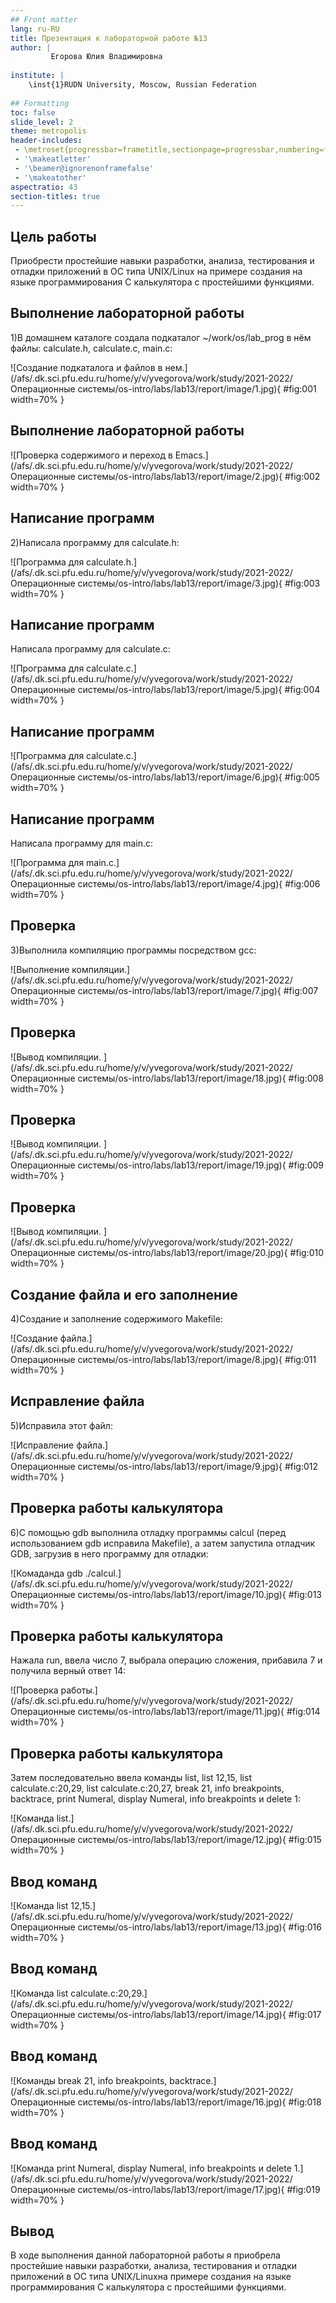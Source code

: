 ```yaml
---
## Front matter
lang: ru-RU
title: Презентация к лабораторной работе №13
author: |
         Егорова Юлия Владимировна
	
institute: |
	\inst{1}RUDN University, Moscow, Russian Federation
	
## Formatting
toc: false
slide_level: 2
theme: metropolis
header-includes: 
 - \metroset{progressbar=frametitle,sectionpage=progressbar,numbering=fraction}
 - '\makeatletter'
 - '\beamer@ignorenonframefalse'
 - '\makeatother'
aspectratio: 43
section-titles: true
---
```






## Цель работы

Приобрести простейшие навыки разработки, анализа, тестирования и отладки приложений в ОС типа UNIX/Linux на примере создания на языке программирования С калькулятора с простейшими функциями.

## Выполнение лабораторной работы

1)В домашнем каталоге создала подкаталог ~/work/os/lab_prog в нём файлы: calculate.h, calculate.c, main.c:

![Создание подкаталога и файлов в нем.](/afs/.dk.sci.pfu.edu.ru/home/y/v/yvegorova/work/study/2021-2022/Операционные системы/os-intro/labs/lab13/report/image/1.jpg){ #fig:001 width=70% }

## Выполнение лабораторной работы

![Проверка содержимого и переход в Emacs.](/afs/.dk.sci.pfu.edu.ru/home/y/v/yvegorova/work/study/2021-2022/Операционные системы/os-intro/labs/lab13/report/image/2.jpg){ #fig:002 width=70% }

## Написание программ

2)Написала программу для calculate.h:

![Программа для calculate.h.](/afs/.dk.sci.pfu.edu.ru/home/y/v/yvegorova/work/study/2021-2022/Операционные системы/os-intro/labs/lab13/report/image/3.jpg){ #fig:003 width=70% }

## Написание программ

Написала программу для calculate.с:

![Программа для calculate.с.](/afs/.dk.sci.pfu.edu.ru/home/y/v/yvegorova/work/study/2021-2022/Операционные системы/os-intro/labs/lab13/report/image/5.jpg){ #fig:004 width=70% }

## Написание программ

![Программа для calculate.с.](/afs/.dk.sci.pfu.edu.ru/home/y/v/yvegorova/work/study/2021-2022/Операционные системы/os-intro/labs/lab13/report/image/6.jpg){ #fig:005 width=70% }

## Написание программ

Написала программу для main.c:

![Программа для main.c.](/afs/.dk.sci.pfu.edu.ru/home/y/v/yvegorova/work/study/2021-2022/Операционные системы/os-intro/labs/lab13/report/image/4.jpg){ #fig:006 width=70% }

## Проверка

3)Выполнила компиляцию программы посредством gcc:

![Выполнение компиляции.](/afs/.dk.sci.pfu.edu.ru/home/y/v/yvegorova/work/study/2021-2022/Операционные системы/os-intro/labs/lab13/report/image/7.jpg){ #fig:007 width=70% }

## Проверка

![Вывод компиляции. ](/afs/.dk.sci.pfu.edu.ru/home/y/v/yvegorova/work/study/2021-2022/Операционные системы/os-intro/labs/lab13/report/image/18.jpg){ #fig:008 width=70% }

## Проверка

![Вывод компиляции. ](/afs/.dk.sci.pfu.edu.ru/home/y/v/yvegorova/work/study/2021-2022/Операционные системы/os-intro/labs/lab13/report/image/19.jpg){ #fig:009 width=70% }

## Проверка

![Вывод компиляции. ](/afs/.dk.sci.pfu.edu.ru/home/y/v/yvegorova/work/study/2021-2022/Операционные системы/os-intro/labs/lab13/report/image/20.jpg){ #fig:010 width=70% }

## Создание файла и его заполнение

4)Создание и заполнение содержимого Makefile:

![Создание файла.](/afs/.dk.sci.pfu.edu.ru/home/y/v/yvegorova/work/study/2021-2022/Операционные системы/os-intro/labs/lab13/report/image/8.jpg){ #fig:011 width=70% }

## Исправление файла

5)Исправила этот файл:

![Исправление файла.](/afs/.dk.sci.pfu.edu.ru/home/y/v/yvegorova/work/study/2021-2022/Операционные системы/os-intro/labs/lab13/report/image/9.jpg){ #fig:012 width=70% }

## Проверка работы калькулятора

6)С помощью gdb выполнила отладку программы calcul (перед использованием gdb исправила Makefile), а затем запустила отладчик GDB, загрузив в него программу для отладки:

![Комаданда gdb ./calcul.](/afs/.dk.sci.pfu.edu.ru/home/y/v/yvegorova/work/study/2021-2022/Операционные системы/os-intro/labs/lab13/report/image/10.jpg){ #fig:013 width=70% }

## Проверка работы калькулятора

Нажала run, ввела число 7, выбрала операцию сложения, прибавила 7 и получила верный ответ 14:

![Проверка работы.](/afs/.dk.sci.pfu.edu.ru/home/y/v/yvegorova/work/study/2021-2022/Операционные системы/os-intro/labs/lab13/report/image/11.jpg){ #fig:014 width=70% }

## Проверка работы калькулятора

Затем последовательно ввела команды list, list 12,15, list calculate.c:20,29, list calculate.c:20,27, break 21, info breakpoints, backtrace, print Numeral, display Numeral, info breakpoints и delete 1:

![Команда list.](/afs/.dk.sci.pfu.edu.ru/home/y/v/yvegorova/work/study/2021-2022/Операционные системы/os-intro/labs/lab13/report/image/12.jpg){ #fig:015 width=70% }

## Ввод команд

![Команда list 12,15.](/afs/.dk.sci.pfu.edu.ru/home/y/v/yvegorova/work/study/2021-2022/Операционные системы/os-intro/labs/lab13/report/image/13.jpg){ #fig:016 width=70% }

## Ввод команд

![Команда list calculate.c:20,29.](/afs/.dk.sci.pfu.edu.ru/home/y/v/yvegorova/work/study/2021-2022/Операционные системы/os-intro/labs/lab13/report/image/14.jpg){ #fig:017 width=70% }

## Ввод команд

![Команды break 21, info breakpoints, backtrace.](/afs/.dk.sci.pfu.edu.ru/home/y/v/yvegorova/work/study/2021-2022/Операционные системы/os-intro/labs/lab13/report/image/16.jpg){ #fig:018 width=70% }

## Ввод команд

![Команда print Numeral, display Numeral, info breakpoints и delete 1.](/afs/.dk.sci.pfu.edu.ru/home/y/v/yvegorova/work/study/2021-2022/Операционные системы/os-intro/labs/lab13/report/image/17.jpg){ #fig:019 width=70% }

## Вывод

В ходе выполнения данной лабораторной работы я приобрела простейшие навыки разработки, анализа, тестирования и отладки приложений в ОС типа UNIX/Linuxна примере создания на языке программирования С калькулятора с простейшими функциями.

